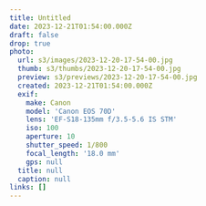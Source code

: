 ```yaml
---
title: Untitled
date: 2023-12-21T01:54:00.000Z
draft: false
drop: true
photo:
  url: s3/images/2023-12-20-17-54-00.jpg
  thumb: s3/thumbs/2023-12-20-17-54-00.jpg
  preview: s3/previews/2023-12-20-17-54-00.jpg
  created: 2023-12-21T01:54:00.000Z
  exif:
    make: Canon
    model: 'Canon EOS 70D'
    lens: 'EF-S18-135mm f/3.5-5.6 IS STM'
    iso: 100
    aperture: 10
    shutter_speed: 1/800
    focal_length: '18.0 mm'
    gps: null
  title: null
  caption: null
links: []
---
```

